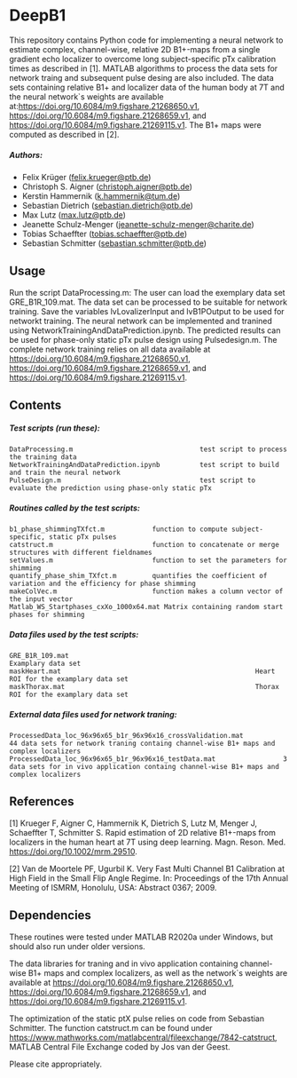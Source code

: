 # DeepB1

This repository contains Python code for implementing a neural network to estimate complex, channel-wise, relative 2D B1+-maps from a single gradient echo localizer to overcome long subject-specific pTx calibration times as described in [1]. MATLAB algorithms to process the data sets for network traing and subsequent pulse desing are also included. The data sets containing relative B1+ and localizer data of the human body at 7T and the neural network`s weights are available at:https://doi.org/10.6084/m9.figshare.21268650.v1, https://doi.org/10.6084/m9.figshare.21268659.v1, and https://doi.org/10.6084/m9.figshare.21269115.v1. The B1+ maps were computed as described in [2].

##### Authors:
- Felix Krüger                  (<felix.krueger@ptb.de>)
- Christoph S. Aigner           (<christoph.aigner@ptb.de>)
- Kerstin Hammernik             (<k.hammernik@tum.de>)
- Sebastian Dietrich            (<sebastian.dietrich@ptb.de>)
- Max Lutz                      (<max.lutz@ptb.de>)
- Jeanette Schulz-Menger        (<jeanette-schulz-menger@charite.de>)
- Tobias Schaeffter              (<tobias.schaeffter@ptb.de>)
- Sebastian Schmitter           (<sebastian.schmitter@ptb.de>)

Usage
--------

Run the script DataProcessing.m: The user can load the exemplary data set GRE_B1R_109.mat. The data set can be processed to be suitable for network training. Save the variables lvLovalizerInput and lvB1POutput to be used for networkt training. The neural network can be implemented and tranined using NetworkTrainingAndDataPrediction.ipynb. The predicted results can be used for phase-only static pTx pulse design using Pulsedesign.m. The complete network training relies on all data available at https://doi.org/10.6084/m9.figshare.21268650.v1, https://doi.org/10.6084/m9.figshare.21268659.v1, and https://doi.org/10.6084/m9.figshare.21269115.v1.

Contents
--------

##### Test scripts (run these):
    DataProcessing.m                                test script to process the training data 
    NetworkTrainingAndDataPrediction.ipynb          test script to build and train the neural network
    PulseDesign.m                                   test script to evaluate the prediction using phase-only static pTx
##### Routines called by the test scripts:
    b1_phase_shimmingTXfct.m            function to compute subject-specific, static pTx pulses
    catstruct.m                         function to concatenate or merge structures with different fieldnames
    setValues.m                         function to set the parameters for shimming
    quantify_phase_shim_TXfct.m         quantifies the coefficient of variation and the efficiency for phase shimming
    makeColVec.m                        function makes a column vector of the input vector
    Matlab_WS_Startphases_cxXo_1000x64.mat Matrix containing random start phases for shimming 
    
##### Data files used by the test scripts:
    GRE_B1R_109.mat                                               Examplary data set 
    maskHeart.mat                                                 Heart ROI for the examplary data set 
    maskThorax.mat                                                Thorax ROI for the examplary data set 
    
##### External data files used for network traning:
    ProcessedData_loc_96x96x65_b1r_96x96x16_crossValidation.mat          44 data sets for network traning containg channel-wise B1+ maps and complex localizers
    ProcessedData_loc_96x96x65_b1r_96x96x16_testData.mat                 3 data sets for in vivo application containg channel-wise B1+ maps and complex localizers
    
References
------------
[1] Krueger F, Aigner C, Hammernik K, Dietrich S, Lutz M, Menger J, Schaeffter T, Schmitter S. Rapid estimation of 2D relative B1+-maps from localizers in the human heart at 7T using deep learning. Magn. Reson. Med. https://doi.org/10.1002/mrm.29510.

[2] Van de Moortele PF, Ugurbil K. Very Fast Multi Channel B1 Calibration at High Field in the Small Flip Angle Regime. In: Proceedings of the 17th Annual Meeting of ISMRM, Honolulu, USA: Abstract 0367; 2009.

Dependencies
------------
These routines were tested under MATLAB R2020a under Windows, but should also run under older versions.

The data libraries for traning and in vivo application  containing channel-wise B1+ maps and complex localizers, as well as the network`s weights are available at https://doi.org/10.6084/m9.figshare.21268650.v1, https://doi.org/10.6084/m9.figshare.21268659.v1, and https://doi.org/10.6084/m9.figshare.21269115.v1.

The optimization of the static ptX pulse relies on code from Sebastian Schmitter. The function catstruct.m can be found under https://www.mathworks.com/matlabcentral/fileexchange/7842-catstruct, MATLAB Central File Exchange coded by Jos van der Geest.

Please cite appropriately.

